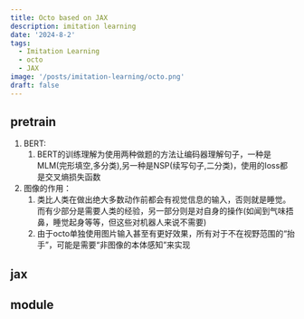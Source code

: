 ```yaml
---
title: Octo based on JAX
description: imitation learning
date: '2024-8-2'
tags:
  - Imitation Learning
  - octo
  - JAX
image: '/posts/imitation-learning/octo.png'
draft: false
---
```


## pretrain
   1. BERT:
      1. BERT的训练理解为使用两种做题的方法让编码器理解句子，一种是MLM(完形填空,多分类),另一种是NSP(续写句子,二分类)，使用的loss都是交叉熵损失函数
   2. 图像的作用：
      1. 类比人类在做出绝大多数动作前都会有视觉信息的输入，否则就是睡觉。而有少部分是需要人类的经验，另一部分则是对自身的操作(如闻到气味捂鼻，睡觉起身等等，但这些对机器人来说不需要)
      2. 由于octo单独使用图片输入甚至有更好效果，所有对于不在视野范围的“抬手”，可能是需要“非图像的本体感知”来实现
## jax
## module